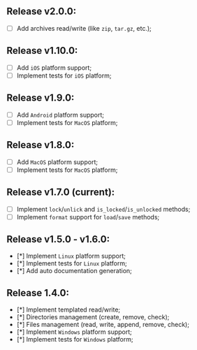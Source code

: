 ## Release v2.0.0:
- [ ] Add archives read/write (like `zip`, `tar.gz`, etc.);

## Release v1.10.0:
- [ ] Add `iOS` platform support;
- [ ] Implement tests for `iOS` platform;

## Release v1.9.0:
- [ ] Add `Android` platform support;
- [ ] Implement tests for `MacOS` platform;

## Release v1.8.0:
- [ ] Add `MacOS` platform support;
- [ ] Implement tests for `MacOS` platform;

## Release v1.7.0 (current):
- [ ] Implement `lock`/`unlick` and `is_locked`/`is_unlocked` methods;
- [ ] Implement `format` support for `load`/`save` methods;

## Release v1.5.0 - v1.6.0:
- [*] Implement `Linux` platform support;
- [*] Implement tests for `Linux` platform;
- [*] Add auto documentation generation;

## Release 1.4.0:
- [*] Implement templated read/write;
- [*] Directories management (create, remove, check);
- [*] Files management (read, write, append, remove, check);
- [*] Implement `Windows` platform support;
- [*] Implement tests for `Windows` platform;
